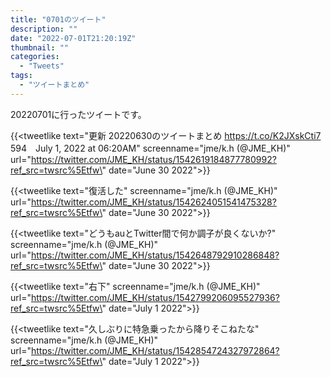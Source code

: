 ```yaml
---
title: "0701のツイート"
description: ""
date: "2022-07-01T21:20:19Z"
thumbnail: ""
categories:
  - "Tweets"
tags:
  - "ツイートまとめ"
---
```

20220701に行ったツイートです。
<!--more-->
{{<tweetlike text=\"更新 20220630のツイートまとめ https://t.co/K2JXskCti7 594　July 1, 2022 at 06:20AM\" screenname=\"jme/k.h (@JME_KH)\" url=\"https://twitter.com/JME_KH/status/1542619184877780992?ref_src=twsrc%5Etfw\" date=\"June 30 2022\">}}

{{<tweetlike text=\"復活した\" screenname=\"jme/k.h (@JME_KH)\" url=\"https://twitter.com/JME_KH/status/1542624051541475328?ref_src=twsrc%5Etfw\" date=\"June 30 2022\">}}

{{<tweetlike text=\"どうもauとTwitter間で何か調子が良くないか?\" screenname=\"jme/k.h (@JME_KH)\" url=\"https://twitter.com/JME_KH/status/1542648792910286848?ref_src=twsrc%5Etfw\" date=\"June 30 2022\">}}

{{<tweetlike text=\"右下\" screenname=\"jme/k.h (@JME_KH)\" url=\"https://twitter.com/JME_KH/status/1542799206095527936?ref_src=twsrc%5Etfw\" date=\"July 1 2022\">}}

{{<tweetlike text=\"久しぶりに特急乗ったから降りそこねたな\" screenname=\"jme/k.h (@JME_KH)\" url=\"https://twitter.com/JME_KH/status/1542854724327972864?ref_src=twsrc%5Etfw\" date=\"July 1 2022\">}}

